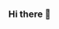### Hi there 👋

<!--
**shyaboi/shyaboi** is a ✨ _special_ ✨ repository because its `README.md` (this file) appears on your GitHub profile.

Here are some ideas to get you started:

-🔭 I’m currently working on many things
-🌱 I’m currently learning all the things
-👯 I’m looking to collaborate on https://github.com/shyaboi/openflagsapi
-🤔 I’m looking for help with https://github.com/shyaboi/openflagsapi
-💬 Ask me about anything
- 📫 How to reach me: ...
- 😄 Pronouns: ...
-⚡ Fun fact: Procrastination Hero but couldn't procrastinate procrastination.
-->
